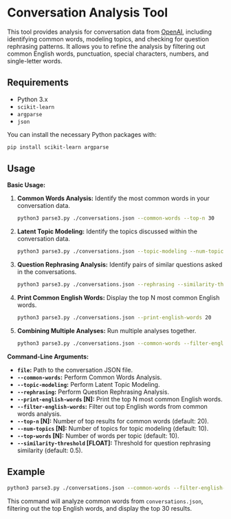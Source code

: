 # Conversation Analysis Tool

This tool provides analysis for conversation data from [OpenAI](https://openai.com/), including identifying common words, modeling topics, and checking for question rephrasing patterns. It allows you to refine the analysis by filtering out common English words, punctuation, special characters, numbers, and single-letter words.

## Requirements

- Python 3.x
- `scikit-learn`
- `argparse`
- `json`

You can install the necessary Python packages with:

```bash
pip install scikit-learn argparse
```

## Usage

**Basic Usage:**

1. **Common Words Analysis:**
   Identify the most common words in your conversation data.

   ```bash
   python3 parse3.py ./conversations.json --common-words --top-n 30
   ```

2. **Latent Topic Modeling:**
   Identify the topics discussed within the conversation data.

   ```bash
   python3 parse3.py ./conversations.json --topic-modeling --num-topics 5 --top-words 10
   ```

3. **Question Rephrasing Analysis:**
   Identify pairs of similar questions asked in the conversations.

   ```bash
   python3 parse3.py ./conversations.json --rephrasing --similarity-threshold 0.6
   ```

4. **Print Common English Words:**
   Display the top N most common English words.

   ```bash
   python3 parse3.py ./conversations.json --print-english-words 20
   ```

5. **Combining Multiple Analyses:**
   Run multiple analyses together.

   ```bash
   python3 parse3.py ./conversations.json --common-words --filter-english-words --top-n 20 --topic-modeling --num-topics 5 --top-words 10
   ```

**Command-Line Arguments:**

- **`file`:** Path to the conversation JSON file.
- **`--common-words`:** Perform Common Words Analysis.
- **`--topic-modeling`:** Perform Latent Topic Modeling.
- **`--rephrasing`:** Perform Question Rephrasing Analysis.
- **`--print-english-words` [N]:** Print the top N most common English words.
- **`--filter-english-words`:** Filter out top English words from common words analysis.
- **`--top-n` [N]:** Number of top results for common words (default: 20).
- **`--num-topics` [N]:** Number of topics for topic modeling (default: 10).
- **`--top-words` [N]:** Number of words per topic (default: 10).
- **`--similarity-threshold` [FLOAT]:** Threshold for question rephrasing similarity (default: 0.5).

## Example

```bash
python3 parse3.py ./conversations.json --common-words --filter-english-words --top-n 30
```
This command will analyze common words from `conversations.json`, filtering out the top English words, and display the top 30 results.
